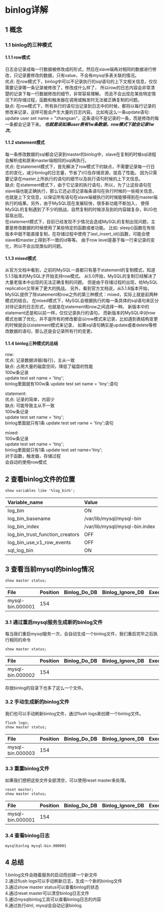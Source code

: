 # binlog详解  
## 1 概念
### 1.1 binlog的三种模式
#### 1.1.1 row模式
日志会记录成每一行数据被修改成的形式，然后在slave端再对相同的数据进行修改，只记录要修改的数据，只有value，不会有mysql多表关联的情况。  
优点: 在row模式下，binlog中可以不记录执行的sql语句的上下文相关信息，仅仅需要记录哪一条记录被修改了，修改成什么样了，
所以row的日志内容会非常清楚的记录下每一行数据修改的细节，非常容易理解。
而且不会出现在某些特定情况下的存储过程，函数和触发器在调用或触发时无法被正确复制的问题。  
缺点: 在row模式下，所有执行的语句当记录到日志中的时候，都将以每行记录的修改来记录，这样可能会产生大量的日志内容。
比如有这么一条update语句: update user set name = "zhangsan"，这条语句不是记录的一条，而是修改的每一条都会记录下来。
***也就是说如果user表有1w条数据，row模式下就会记录1w次***。  

#### 1.1.2 statement模式
每一条修改数据的sql都会记录到master的binlog中，slave在复制的时候sql进程会解析成和原来master端相同的sql再执行。  
优点: 在statement模式下，首先解决了row模式下的缺点，不需要记录每一行日志的变化，减少binlog的日志量，节省了I/O及存储资源，提高了性能。
因为只需要记录在master上所执行的语句的细节以及执行语句时候的上下文信息。  
缺点: 在statement模式下，由于它记录的执行语句，所以，为了让这些语句在slave端也能正确执行，那么它还必须记录每条语句在执行时候的一些相关信息，
也就是上下文信息，以保证所有语句在slave端被执行的时候能够得到在master端执行的结果。另外，由于MySQL现在发展较快，很多新功能不断加入，
使得MySQL的复制遇到了不少的挑战，自然复制的时候涉及到的内容越复杂，BUG也容易出现。  
在statement模式下，目前已经发现不少情况会造成MySQL的复制出现问题，主要是修改数据的时候使用了某些特定的函数或者功能。
比如: sleep()函数在有些版本中就不能直接复制，在存储过程中使用了last_insert_id()函数，可能会使slave和master上得到不一致的id等等。
由于row level是基于每一行来记录的变化，所以不会出现类似的问题。  

#### 1.1.3 mixed模式
从官方文档中看到，之前的MySQL一直都只有基于statement的复制模式，知道5.1.5版本的MySQL才开始支持row模式。
从5.0开始，MySQL的复制已经解决了大量老版本中出现的无法正确复制的问题。
但是由于存储过程的出现，给MySQL replication又带来了更大的挑战。
另外，看到官方文档说，从5.1.8版本开始，MySQL提供了除statement和row之外的第三种模式：mixed，实际上就是前两种模式的结合。
在mixed模式下，MySQL会根据执行的每一条具体的sql语句来区分对待记录的日志形式，也就是在statement和row之间选择一种。
新版本中的statement还是和以前一样，仅仅记录执行的语句。
而新版本的MySQL中对row模式也做了优化，并不是所有的修改都会以row模式来记录，比如遇到表结构变更的时候就会以statement模式来记录，
如果sql语句确实是update或者delete等修改数据的语句，那么还是会记录所有行的变更。  

#### 1.1.4 binlog三种模式的总结
row:  
优点: 记录数据详细(每行)，主从一致  
缺点: 占用大量的磁盘空间，降低了磁盘的性能  
100w条记录  
update test set name = 'tiny';  
binlog里面就有100w条 update test set name = 'tiny';语句  

statement:  
优点: 记录的简单，内容少  
缺点: 可能导致主从不一致  
100w条记录  
update test set name = 'tiny';  
binlog里面就只有1条 update test set name = 'tiny';语句  

mixed:  
100w条记录  
update test set name = 'tiny';  
binlog里面就只有1条 update test set name='tiny';  
对于函数，触发器，存储过程  
会自动的使用row模式  

## 2 查看binlog文件的位置
```mysql
show variables like '%log_bin%';
```
| Variable_name | Value | 
| :--- | :--- |   
| log_bin | ON | 
| log_bin_basename | /var/lib/mysql/mysql-bin | 
| log_bin_index | /var/lib/mysql/mysql-bin.index | 
| log_bin_trust_function_creators | OFF | 
| log_bin_use_v1_row_events | OFF | 
| sql_log_bin | ON |  

## 3 查看当前mysql的binlog情况
```mysql
show master status;
```
| File | Position | Binlog_Do_DB | Binlog_Ignore_DB | Executed_Gtid_Set |
| :--- | :--- | :--- | :--- | :--- |
| mysql-bin.000001 | 154 |  |  |  |  

### 3.1 通过重启mysql服务生成新的binlog文件
每当我们重启mysql服务一次，会自动生成一个binlog文件，我们重启完毕之后执行相同的命令
```mysql
show master status;
```
| File | Position | Binlog_Do_DB | Binlog_Ignore_DB | Executed_Gtid_Set |
| :--- | :--- | :--- | :--- | :--- |
| mysql-bin.000002 | 154 |  |  |  |  

存放binlog的目录下也多了这么一个文件。

### 3.2 手动生成新的binlog文件
我们也可以手动刷新binlog文件，通过flush logs来创建一个binlog文件。  
```mysql
flush logs;  
show master status;
```
| File | Position | Binlog_Do_DB | Binlog_Ignore_DB | Executed_Gtid_Set |
| :--- | :--- | :--- | :--- | :--- |
| mysql-bin.000003 | 154 |  |  |  |  

### 3.3 重置binlog文件  
如果我们想把这些文件全部清空，可以使用reset master来处理。  
```mysql
reset master;  
show master status;
```
| File | Position | Binlog_Do_DB | Binlog_Ignore_DB | Executed_Gtid_Set |
| :--- | :--- | :--- | :--- | :--- |
| mysql-bin.000001 | 154 |  |  |  |  

### 3.4 查看binlog日志
```
mysqlbinlog mysql-bin.000001
```  

## 4 总结  
1.binlog文件会随着服务的启动而创建一个新文件  
2.通过flush logs可以手动刷新日志，生成一个新的binlog文件  
3.通过show master status可以查看binlog的状态    
4.通过reset master可以清空binlog日志文件  
5.通过mysqlbinlog工具可以查看binlog日志的内容  
6.通过执行dml, mysql会自动记录binlog  